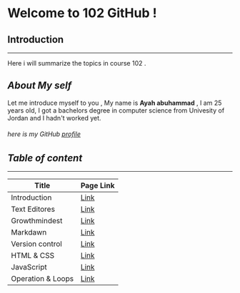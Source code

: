 # Welcome to 102 GitHub !
## Introduction
-----------

Here i will summarize the topics in course 102 .



## _About My self_
Let me introduce myself to you , My name is **Ayah abuhammad** , I am 25 years old, I got a bachelors degree in computer science from Univesity of Jordan and I hadn't worked yet.


###### here is my GitHub [profile](https://github.com/ayahabuhammad/) ######





## _Table of content_ ##
---------

 Title  | Page Link
 ----   | ----
 Introduction   |  [Link](https://ayahabuhammad.github.io/reading-notes/)
 Text Editores  | [Link](https://ayahabuhammad.github.io/reading-notes/text_editores)
Growthmindest   |  [Link](https://ayahabuhammad.github.io/reading-notes/Growthmindest)
Markdawn        |  [Link](https://ayahabuhammad.github.io/reading-notes/Markdown)
Version control | [Link](https://ayahabuhammad.github.io/reading-notes/Vc)
HTML & CSS      | [Link](https://ayahabuhammad.github.io/reading-notes/html)
JavaScript       | [Link](https://ayahabuhammad.github.io/reading-notes/JS)
Operation & Loops   | [Link](https://ayahabuhammad.github.io/reading-notes/loop)